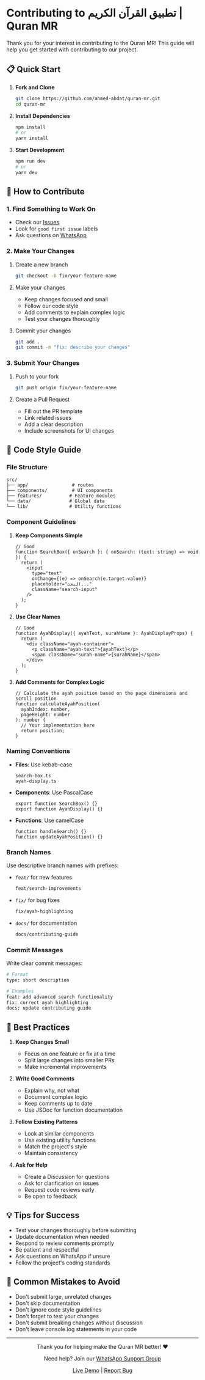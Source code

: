 # Contributing to تطبيق القرآن الكريم | Quran MR

Thank you for your interest in contributing to the Quran MR! This guide will help you get started with contributing to our project.

## 📋 Quick Start

1. **Fork and Clone**

   ```bash
   git clone https://github.com/ahmed-abdat/quran-mr.git
   cd quran-mr
   ```

2. **Install Dependencies**

   ```bash
   npm install
   # or
   yarn install
   ```

3. **Start Development**
   ```bash
   npm run dev
   # or
   yarn dev
   ```

## 🎯 How to Contribute

### 1. Find Something to Work On

- Check our [Issues](https://github.com/ahmed-abdat/quran-mr/issues)
- Look for `good first issue` labels
- Ask questions on [WhatsApp](https://wa.me/22242049074)

### 2. Make Your Changes

1. Create a new branch

   ```bash
   git checkout -b fix/your-feature-name
   ```

2. Make your changes

   - Keep changes focused and small
   - Follow our code style
   - Add comments to explain complex logic
   - Test your changes thoroughly

3. Commit your changes
   ```bash
   git add .
   git commit -m "fix: describe your changes"
   ```

### 3. Submit Your Changes

1. Push to your fork

   ```bash
   git push origin fix/your-feature-name
   ```

2. Create a Pull Request
   - Fill out the PR template
   - Link related issues
   - Add a clear description
   - Include screenshots for UI changes

## 📝 Code Style Guide

### File Structure

```
src/
├── app/                # routes
├── components/         # UI components
├── features/          # Feature modules
└── data/              # Global data
└── lib/               # Utility functions
```

### Component Guidelines

1. **Keep Components Simple**

   ```tsx
   // Good
   function SearchBox({ onSearch }: { onSearch: (text: string) => void }) {
     return (
       <input
         type="text"
         onChange={(e) => onSearch(e.target.value)}
         placeholder="البحث..."
         className="search-input"
       />
     );
   }
   ```

2. **Use Clear Names**

   ```tsx
   // Good
   function AyahDisplay({ ayahText, surahName }: AyahDisplayProps) {
     return (
       <div className="ayah-container">
         <p className="ayah-text">{ayahText}</p>
         <span className="surah-name">{surahName}</span>
       </div>
     );
   }
   ```

3. **Add Comments for Complex Logic**
   ```tsx
   // Calculate the ayah position based on the page dimensions and scroll position
   function calculateAyahPosition(
     ayahIndex: number,
     pageHeight: number
   ): number {
     // Your implementation here
     return position;
   }
   ```

### Naming Conventions

- **Files**: Use kebab-case

  ```
  search-box.ts
  ayah-display.ts
  ```

- **Components**: Use PascalCase

  ```tsx
  export function SearchBox() {}
  export function AyahDisplay() {}
  ```

- **Functions**: Use camelCase
  ```tsx
  function handleSearch() {}
  function updateAyahPosition() {}
  ```

### Branch Names

Use descriptive branch names with prefixes:

- `feat/` for new features
  ```bash
  feat/search-improvements
  ```
- `fix/` for bug fixes
  ```bash
  fix/ayah-highlighting
  ```
- `docs/` for documentation
  ```bash
  docs/contributing-guide
  ```

### Commit Messages

Write clear commit messages:

```bash
# Format
type: short description

# Examples
feat: add advanced search functionality
fix: correct ayah highlighting
docs: update contributing guide
```

## 🌟 Best Practices

1. **Keep Changes Small**

   - Focus on one feature or fix at a time
   - Split large changes into smaller PRs
   - Make incremental improvements

2. **Write Good Comments**

   - Explain why, not what
   - Document complex logic
   - Keep comments up to date
   - Use JSDoc for function documentation

3. **Follow Existing Patterns**

   - Look at similar components
   - Use existing utility functions
   - Match the project's style
   - Maintain consistency

4. **Ask for Help**
   - Create a Discussion for questions
   - Ask for clarification on issues
   - Request code reviews early
   - Be open to feedback

## 💡 Tips for Success

- Test your changes thoroughly before submitting
- Update documentation when needed
- Respond to review comments promptly
- Be patient and respectful
- Ask questions on WhatsApp if unsure
- Follow the project's coding standards

## 🚫 Common Mistakes to Avoid

- Don't submit large, unrelated changes
- Don't skip documentation
- Don't ignore code style guidelines
- Don't forget to test your changes
- Don't submit breaking changes without discussion
- Don't leave console.log statements in your code

---

<div align="center">

Thank you for helping make the Quran MR better! ❤️

Need help? Join our [WhatsApp Support Group](https://wa.me/22242049074)

[Live Demo](https://qurane-mr.vercel.app/) | [Report Bug](https://github.com/ahmed-abdat/quran-mr/issues)

</div>
